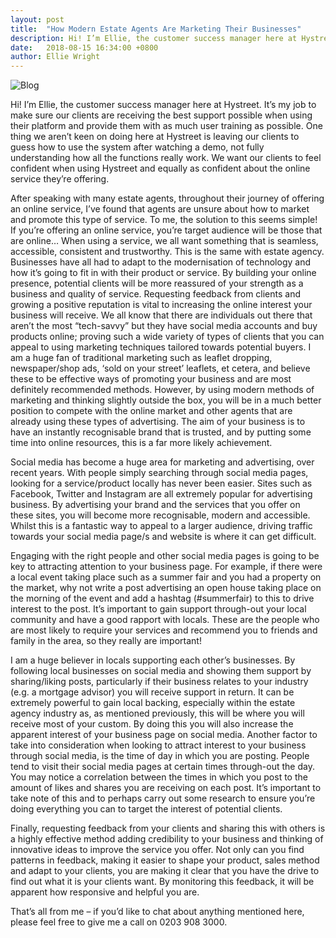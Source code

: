 ```yaml
---
layout: post
title:  "How Modern Estate Agents Are Marketing Their Businesses"
description: Hi! I’m Ellie, the customer success manager here at Hystreet. It’s my job to make sure our clients are receiving the best support possible...
date:   2018-08-15 16:34:00 +0800
author: Ellie Wright
---
```


![Blog]({{site.url}}/images/20180815-ellie-blog.png)

Hi! I’m Ellie, the customer success manager here at Hystreet. It’s my job to make sure our clients are receiving the best support possible when using their platform and provide them with as much user training as possible. One thing we aren’t keen on doing here at Hystreet is leaving our clients to guess how to use the system after watching a demo, not fully understanding how all the functions really work. We want our clients to feel confident when using Hystreet and equally as confident about the online service they’re offering.
<!--more-->
After speaking with many estate agents, throughout their journey of offering an online service, I’ve found that agents are unsure about how to market and promote this type of service. To me, the solution to this seems simple! If you’re offering an online service, you’re target audience will be those that are online…
When using a service, we all want something that is seamless, accessible, consistent and trustworthy. This is the same with estate agency. Businesses have all had to adapt to the modernisation of technology and how it’s going to fit in with their product or service. By building your online presence, potential clients will be more reassured of your strength as a business and quality of service. Requesting feedback from clients and growing a positive reputation is vital to increasing the online interest your business will receive.
 We all know that there are individuals out there that aren’t the most “tech-savvy” but they have social media accounts and buy products online; proving such a wide variety of types of clients that you can appeal to using marketing techniques tailored towards potential buyers.
I am a huge fan of traditional marketing such as leaflet dropping, newspaper/shop ads, ‘sold on your street’ leaflets, et cetera, and believe these to be effective ways of promoting your business and are most definitely recommended methods. However, by using modern methods of marketing and thinking slightly outside the box, you will be in a much better position to compete with the online market and other agents that are already using these types of advertising. The aim of your business is to have an instantly recognisable brand that is trusted, and by putting some time into online resources, this is a far more likely achievement.

Social media has become a huge area for marketing and advertising, over recent years. With people simply searching through social media pages, looking for a service/product locally has never been easier. Sites such as Facebook, Twitter and Instagram are all extremely popular for advertising business. By advertising your brand and the services that you offer on these sites, you will become more recognisable, modern and accessible. Whilst this is a fantastic way to appeal to a larger audience, driving traffic towards your social media page/s and website is where it can get difficult.  

Engaging with the right people and other social media pages is going to be key to attracting attention to your business page. For example, if there were a local event taking place such as a summer fair and you had a property on the market, why not write a post advertising an open house taking place on the morning of the event and add a hashtag (#summerfair) to this to drive interest to the post. It’s important to gain support through-out your local community and have a good rapport with locals. These are the people who are most likely to require your services and recommend you to friends and family in the area, so they really are important!

I am a huge believer in locals supporting each other’s businesses. By following local businesses on social media and showing them support by sharing/liking posts, particularly if their business relates to your industry (e.g. a mortgage advisor) you will receive support in return. It can be extremely powerful to gain local backing, especially within the estate agency industry as, as mentioned previously, this will be where you will receive most of your custom. By doing this you will also increase the apparent interest of your business page on social media.
Another factor to take into consideration when looking to attract interest to your business through social media, is the time of day in which you are posting. People tend to visit their social media pages at certain times through-out the day. You may notice a correlation between the times in which you post to the amount of likes and shares you are receiving on each post. It’s important to take note of this and to perhaps carry out some research to ensure you’re doing everything you can to target the interest of potential clients.

Finally, requesting feedback from your clients and sharing this with others is a highly effective method adding credibility to your business and thinking of innovative ideas to improve the service you offer. Not only can you find patterns in feedback, making it easier to shape your product, sales method and adapt to your clients, you are making it clear that you have the drive to find out what it is your clients want. By monitoring this feedback, it will be apparent how responsive and helpful you are.

That’s all from me – if you’d like to chat about anything mentioned here, please feel free to give me a call on 0203 908 3000.
